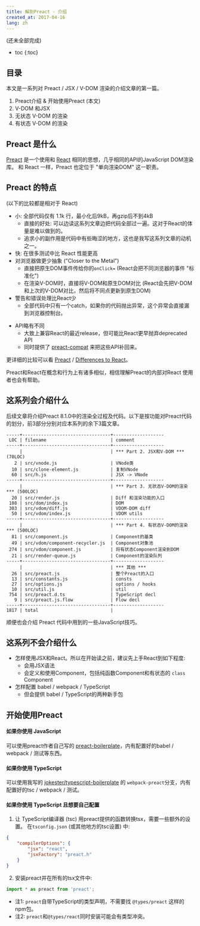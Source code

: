 ```yaml
---
title: 解剖Preact - 介绍
created_at: 2017-04-16
lang: zh
---
```


(<!-- FIXME: -->还未全部完成)

- toc
{:toc}

## 目录

本文是一系列对 Preact / JSX / V-DOM 渲染的介绍文章的第一篇。

1. Preact介绍 & 开始使用Preact (本文)
2. V-DOM 和JSX
3. 无状态 V-DOM 的渲染
4. 有状态 V-DOM 的渲染

## Preact 是什么

[Preact](https://preactjs.com/) 是一个使用和 [React](https://facebook.github.io/react/) 相同的思想，几乎相同的API的JavaScript DOM渲染库。
和 React 一样，Preact 也定位于 "单向渲染DOM" 这一职责。

## Preact 的特点

(以下的比较都是相对于 React)

- 小: 全部代码仅有 1.1k 行，最小化后9kB，再gzip后不到4kB
    - 直接的好处: 可以边读这系列文章边把代码全部过一遍。这对于React的体量是难以做到的。
    - 追求小的副作用是代码中有些晦涩的地方，这也是我写这系列文章的动机之一。
- 快: 在很多测试中比 React 性能更高
- 对浏览器做更少抽象 ("Closer to the Metal")
    - 直接把原生DOM事件传给你的`onClick=` (React会把不同浏览器的事件 "标准化")
    - 在渲染V-DOM时，直接将V-DOM和原生DOM对比 (React会先把V-DOM和上次的V-DOM对比，然后将不同点更新到原生DOM)
- 警告和错误处理比React少
    - 全部代码中只有一个catch，如果你的代码抛出异常，这个异常会直接漏到浏览器控制台。
<!-- TODO: 漏异常会导致不可逆的状态破坏吗？(FIXME: 可能会..) -->
- API略有不同
    - 大致上兼容React的最近release，但可能比React更早抛弃deprecated API
    - 同时提供了 [preact-compat](https://github.com/developit/preact-compat) 来把这些API补回来。
<!-- TODO:  diff算法略有不同? -->

更详细的比较可以看 [Preact](https://preactjs.com/) / [Differences to React](https://preactjs.com/guide/differences-to-react)。

Preact和React在概念和行为上有诸多相似，相信理解Preact的内部对React 使用者也会有帮助。

## 这系列会介绍什么

后续文章将介绍Preact 8.1.0中的渲染全过程及代码。以下是按功能对Preact代码的划分，前3部分分别对应本系列的余下3篇文章。

```text
-----+---------------------------------+-------------------
 LOC | filename                        | comment
-----+---------------------------------+-------------------
     |                                 | *** Part 2. JSX和V-DOM *** (70LOC)
   2 | src/vnode.js                    | VNode类
  10 | src/clone-element.js            | 复制VNode
  60 | src/h.js                        | JSX -> VNode
-----+---------------------------------+-------------------
     |                                 | *** Part 3. 无状态V-DOM的渲染 *** (500LOC)
  20 | src/render.js                   | Diff 和渲染功能的入口
 108 | src/dom/index.js                | DOM
 303 | src/vdom/diff.js                | VDOM-DOM diff
  50 | src/vdom/index.js               | VDOM utils
-----+---------------------------------+-------------------
     |                                 | *** Part 4. 有状态V-DOM的渲染 *** (500LOC)
  81 | src/component.js                | Component的基类
  49 | src/vdom/component-recycler.js  | Component对象池
 274 | src/vdom/component.js           | 将有状态Component渲染到DOM
  21 | src/render-queue.js             | Component的渲染队列
-----+---------------------------------+-------------------
     |                                 | *** 其他 ***
  26 | src/preact.js                   | 整个Preact的入口
  13 | src/constants.js                | consts
  27 | src/options.js                  | options / hooks
  10 | src/util.js                     | util
 754 | src/preact.d.ts                 | TypeScript decl
   9 | src/preact.js.flow              | Flow decl
-----+---------------------------------+-------------------
1817 | total                           |
```

顺便也会介绍 Preact 代码中用到的一些JavaScript技巧。

## 这系列不会介绍什么

- 怎样使用JSX和React。所以在开始读之前，建议先上手React到如下程度:
    - 会用JSX语法
    - 会定义和使用Component，包括纯函数Component和有状态的 `class` Component
- 怎样配置 babel / webpack / TypeScript
    - 但会提供 babel / TypeScript的两种新手包

## 开始使用Preact

#### 如果你使用 JavaScript

可以使用preact作者自己写的 [preact-boilerplate](https://github.com/developit/preact-boilerplate)，内有配置好的babel / webpack / 测试等东西。

#### 如果你使用 TypeScript

可以使用我写的 [jokester/typescript-boilerplate](https://github.com/jokester/typescript-boilerplate) 的 `webpack-preact`分支，内有配置好的tsc / webpack / 测试。

<!-- TODO: 命令 -->

#### 如果你使用 TypeScript 且想要自己配置

1. 让 TypeScript编译器 (tsc) 用preact提供的函数转换tsx，需要一些额外的设置。
    在`tsconfig.json` (或其他地方的tsc设置) 中:
```json
{
    "compilerOptions": {
        "jsx": "react",
        "jsxFactory": "preact.h"
    }
}
```

2. 安装preact并在所有的tsx文件中:
```typescript
import * as preact from 'preact';
```

- 注1: `preact`自带TypeScript的类型声明，不需要找 `@types/preact` 这样的npm包。
- 注2: `preact`和`@types/react`同时安装可能会有类型冲突。